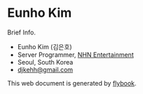 # Eunho Kim

Brief Info.

* Eunho Kim (김은호)
* Server Programmer, [NHN Entertainment](https://www.nhnent.com/en/index.nhn)
* Seoul, South Korea
* [djkehh@gmail.com](mailto:djkehh@gmail.com)

This web document is generated by [flybook](https://github.com/rhiokim/flybook).

